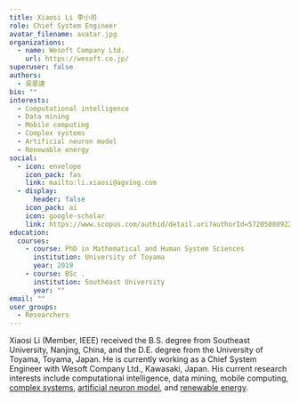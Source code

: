 ```yaml
---
title: Xiaosi Li 李小司
role: Chief System Engineer
avatar_filename: avatar.jpg
organizations:
  - name: Wesoft Company Ltd.
    url: https://wesoft.co.jp/
superuser: false
authors:
  - 吳恩達
bio: ""
interests:
  - Computational intelligence
  - Data mining
  - Mobile computing
  - Complex systems
  - Artificial neuron model
  - Renewable energy
social:
  - icon: envelope
    icon_pack: fas
    link: mailto:li.xiaosi@agving.com
  - display:
      header: false
    icon_pack: ai
    icon: google-scholar
    link: https://www.scopus.com/authid/detail.uri?authorId=57205080922
education:
  courses:
    - course: PhD in Mathematical and Human System Sciences
      institution: University of Toyama
      year: 2019
    - course: BSc .
      institution: Southeast University
      year: ""
email: ""
user_groups:
  - Researchers
---
```

Xiaosi Li (Member, IEEE) received the B.S. degree from Southeast University, Nanjing, China, and the D.E. degree from the University of Toyama, Toyama, Japan. He is currently working as a Chief System Engineer with Wesoft Company Ltd., Kawasaki, Japan. His current research interests include computational intelligence, data mining, mobile computing, [complex systems](https://velvety-frangollo-5d54c2.netlify.app/event/analyzing-metaheuristic-algorithm-structures-using-population-interaction-networks/), [artificial neuron model](https://velvety-frangollo-5d54c2.netlify.app/event/optimization-and-application-of-dendritic-neuron-model/), and [](https://github.com/Haichuan-Yang/Wesoft-research-group/blob/main/static/Renewable%20Energy.pdf "Renewable Energy.pdf")[renewable energy](https://velvety-frangollo-5d54c2.netlify.app/event/renewable-energy-engineering-optimization/).